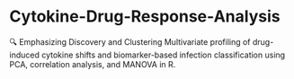 # Cytokine-Drug-Response-Analysis
🔍 Emphasizing Discovery and Clustering Multivariate profiling of drug-induced cytokine shifts and biomarker-based infection classification using PCA, correlation analysis, and MANOVA in R.
